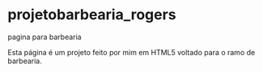 # projetobarbearia_rogers
pagina para barbearia 

Esta  página  é um projeto feito por mim  em HTML5 voltado para o ramo de barbearia.
